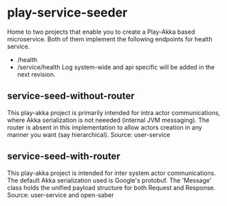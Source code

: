 # play-service-seeder

Home to two projects that enable you to create a Play-Akka based microservice. Both of them implement the following endpoints for health service. 
* /health
* /service/health
Log system-wide and api specific will be added in the next revision.

## service-seed-without-router
This play-akka project is primarily intended for intra actor communications, where Akka serialization is not neeeded (internal JVM messaging). The router is absent in this implementation to allow actors creation in any manner you want (say hierarchical).
Source: user-service 

## service-seed-with-router
This play-akka project is intended for inter system actor communications. The default Akka serialization used is Google's protobuf. The 'Message' class holds the unified payload structure for both Request and Response.
Source: user-service and open-saber 


